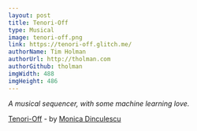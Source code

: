 ```yaml
---
layout: post
title: Tenori-Off
type: Musical
image: tenori-off.png
link: https://tenori-off.glitch.me/
authorName: Tim Holman
authorUrl: http://tholman.com
authorGithub: tholman
imgWidth: 488
imgHeight: 486
---
```


_A musical sequencer, with some machine learning love._

[Tenori-Off](https://tenori-off.glitch.me/) - by [Monica Dinculescu](https://meowni.ca/)
